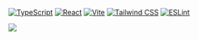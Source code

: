 [![TypeScript](https://img.shields.io/badge/typescript-3178c6?style=for-the-badge&logo=typescript&logoColor=ffffff)](https://www.typescriptlang.org/)
[![React](https://img.shields.io/badge/react-23272f?style=for-the-badge&logo=react)](https://reactjs.org/)
[![Vite](https://img.shields.io/badge/vite-646cff?style=for-the-badge&logo=vite&logoColor=ffffff)](https://vitejs.dev/)
[![Tailwind CSS](https://shields.io/badge/tailwind%20css-38bdf8?style=for-the-badge&logo=tailwindcss&logoColor=ffffff)](https://tailwindcss.com/)
[![ESLint](https://shields.io/badge/eslint-4b32c3?style=for-the-badge&logo=eslint&logoColor=ffffff)](https://eslint.org/)


<p>
  <a href="https://skillicons.dev">
    <img src="https://skillicons.dev/icons?i=redux,js,vite,nodejs,nextjs,nestjs,linux,mysql,mongodb,docker,firebase,bash,&theme=dark&perline=13" />
  </a>
</p>
